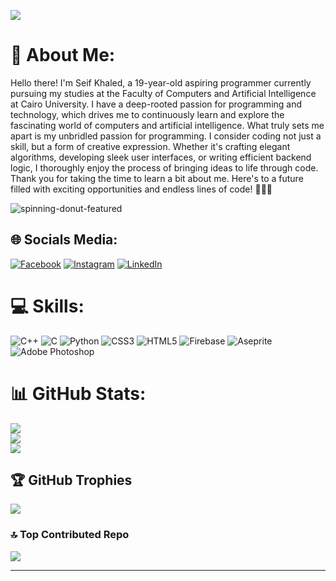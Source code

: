 [![](https://visitcount.itsvg.in/api?id=SeifKhaled13&icon=2&color=0)](https://visitcount.itsvg.in)
# 💫 About Me:
Hello there! I'm Seif Khaled, a 19-year-old aspiring programmer currently pursuing my studies at the Faculty of Computers and Artificial Intelligence at Cairo University. I have a deep-rooted passion for programming and technology, which drives me to continuously learn and explore the fascinating world of computers and artificial intelligence.
What truly sets me apart is my unbridled passion for programming. I consider coding not just a skill, but a form of creative expression. Whether it's crafting elegant algorithms, developing sleek user interfaces, or writing efficient backend logic, I thoroughly enjoy the process of bringing ideas to life through code.
Thank you for taking the time to learn a bit about me. Here's to a future filled with exciting opportunities and endless lines of code! 🚀👨‍💻

![spinning-donut-featured](https://github.com/Yousef-Albasel/Yousef-Albasel/assets/111648493/2e20c369-adf4-4f2e-b5fb-adadd8374f8d)


## 🌐 Socials Media:
[![Facebook](https://img.shields.io/badge/Facebook-%231877F2.svg?logo=Facebook&logoColor=white)](https://web.facebook.com/peso.khaled/) [![Instagram](https://img.shields.io/badge/Instagram-%23E4405F.svg?logo=Instagram&logoColor=white)](https://www.instagram.com/seif_khaled10/) [![LinkedIn](https://img.shields.io/badge/LinkedIn-%230077B5.svg?logo=linkedin&logoColor=white)](https://www.linkedin.com/in/seif-khaled-04081b252/)

# 💻 Skills:
![C++](https://img.shields.io/badge/c++-%2300599C.svg?style=for-the-badge&logo=c%2B%2B&logoColor=white) ![C](https://img.shields.io/badge/c-%2300599C.svg?style=for-the-badge&logo=c&logoColor=white) ![Python](https://img.shields.io/badge/python-3670A0?style=for-the-badge&logo=python&logoColor=ffdd54) ![CSS3](https://img.shields.io/badge/css3-%231572B6.svg?style=for-the-badge&logo=css3&logoColor=white) ![HTML5](https://img.shields.io/badge/html5-%23E34F26.svg?style=for-the-badge&logo=html5&logoColor=white) ![Firebase](https://img.shields.io/badge/firebase-%23039BE5.svg?style=for-the-badge&logo=firebase) ![Aseprite](https://img.shields.io/badge/Aseprite-FFFFFF?style=for-the-badge&logo=Aseprite&logoColor=#7D929E) ![Adobe Photoshop](https://img.shields.io/badge/adobephotoshop-%2331A8FF.svg?style=for-the-badge&logo=adobephotoshop&logoColor=white)
# 📊 GitHub Stats:
![](https://github-readme-stats.vercel.app/api?username=SeifKhaled13&theme=dark&hide_border=true&include_all_commits=false&count_private=false)<br/>
![](https://github-readme-streak-stats.herokuapp.com/?user=SeifKhaled13&theme=dark&hide_border=true)<br/>
![](https://github-readme-stats.vercel.app/api/top-langs/?username=SeifKhaled13&theme=dark&hide_border=true&include_all_commits=false&count_private=false&layout=compact)

## 🏆 GitHub Trophies
![](https://github-profile-trophy.vercel.app/?username=SeifKhaled13&theme=darkhub&no-frame=true&no-bg=false&margin-w=4)

### 🔝 Top Contributed Repo
![](https://github-contributor-stats.vercel.app/api?username=SeifKhaled13&limit=5&theme=monokai&combine_all_yearly_contributions=true)

---
